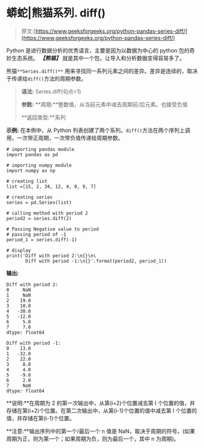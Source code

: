# 蟒蛇|熊猫系列. diff()

> 原文:[https://www.geeksforgeeks.org/python-pandas-series-diff/](https://www.geeksforgeeks.org/python-pandas-series-diff/)

Python 是进行数据分析的优秀语言，主要是因为以数据为中心的 python 包的奇妙生态系统。 ***【熊猫】*** 就是其中一个包，让导入和分析数据变得容易多了。

熊猫`**Series.diff()**` 用来寻找同一系列元素之间的差异。差异是连续的，取决于传递给`diff()`方法的周期参数。

> **语法:** Series.diff(句点=1)
> 
> **参数:**
> **周期:**整数值，从当前元素中减去周期前/后元素。也接受负值
> 
> **返回类型:**系列

**示例:**
在本例中，从 Python 列表创建了两个系列。`diff()`方法在两个序列上调用，一次带正周期，一次带负值传递给周期参数。

```
# importing pandas module 
import pandas as pd 

# importing numpy module 
import numpy as np 

# creating list
list =[15, 2, 34, 12, 4, 0, 9, 7]

# creating series
series = pd.Series(list)

# calling method with period 2
period2 = series.diff(2)

# Passing Negative value to period
# passing period of -1
period_1 = series.diff(-1)

# display
print('Diff with period 2:\n{}\n\
       Diff with period -1:\n{}'.format(period2, period_1))
```

**输出:**

```
Diff with period 2:
0     NaN
1     NaN
2    19.0
3    10.0
4   -30.0
5   -12.0
6     5.0
7     7.0
dtype: float64

Diff with period -1:
0    13.0
1   -32.0
2    22.0
3     8.0
4     4.0
5    -9.0
6     2.0
7     NaN
dtype: float64
```

**说明:**在周期为 2 的第一次输出中，从第(i+2)个位置减去第 I 个位置的值，并存储在第(i+2)个位置。在第二次输出中，从第(i-1)个位置的值中减去第 I 个位置的值，并存储在第(i-1)个位置。

**注意:**输出序列中的第一个/最后一个 n 值是 NaN，取决于周期的符号。(如果周期为正，则为第一个；如果周期为负，则为最后一个，其中 n 为周期)。
